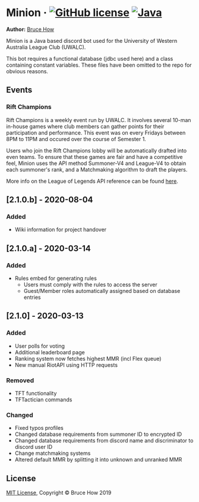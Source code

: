 # Minion &middot; [![GitHub license](https://img.shields.io/badge/license-MIT-blue.svg)](https://github.com/brucehow/Minion/blob/master/LICENSE) [![Java](https://img.shields.io/badge/java-8.1-blue.svg)]()
<b>Author:</b> [Bruce How](https://github.com/brucehow/)

Minion is a Java based discord bot used for the University of Western Australia League Club (UWALC).

This bot requires a functional database (jdbc used here) and a class containing constant variables. These files have been omitted to the repo for obvious reasons.

## Events
### **Rift Champions**
Rift Champions is a weekly event run by UWALC. It involves several 10-man in-house games where club members can gather points for their participation and performance. This event was on every Fridays between 8PM to 11PM and occured over the course of Semester 1.

Users who join the Rift Champions lobby will be automatically drafted into even teams. To ensure that these games are fair and have a competitive feel, Minion uses the API method Summoner-V4 and League-V4 to obtain each summoner's rank, and a Matchmaking algorithm to draft the players.

More info on the League of Legends API reference can be found [here](https://developer.riotgames.com/api-methods/).

## [2.1.0.b] - 2020-08-04

### Added
- Wiki information for project handover

## [2.1.0.a] - 2020-03-14

### Added
- Rules embed for generating rules
  - Users must comply with the rules to access the server
  - Guest/Member roles automatically assigned based on database entries

## [2.1.0] - 2020-03-13

### Added
- User polls for voting
- Additional leaderboard page
- Ranking system now fetches highest MMR (incl Flex queue)
- New manual RiotAPI using HTTP requests

### Removed
- TFT functionality
- TFTactician commands

### Changed
- Fixed typos profiles
- Changed database requirements from summoner ID to encrypted ID
- Changed database requirements from discord name and discriminator to discord user ID
- Change matchmaking systems
- Altered default MMR by splitting it into unknown and unranked MMR

## License
[MIT License](https://github.com/brucehow/Minion/blob/master/LICENSE), Copyright © Bruce How 2019
